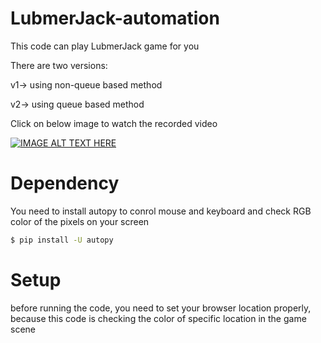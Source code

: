 # LubmerJack-automation

This code can play LubmerJack game for you

There are two versions:

v1-> using non-queue based method

v2-> using queue based method



Click on below image to watch the recorded video

[![IMAGE ALT TEXT HERE](https://img.youtube.com/vi/A9mZVdYDYr8/0.jpg)](https://www.youtube.com/watch?v=A9mZVdYDYr8&feature=youtu.be)


# Dependency
You need to install autopy to conrol mouse and keyboard and check RGB color of the pixels on your screen
```sh
$ pip install -U autopy
```

# Setup
before running the code, you need to set your browser location properly, because this code is checking the color of specific location in the game scene
